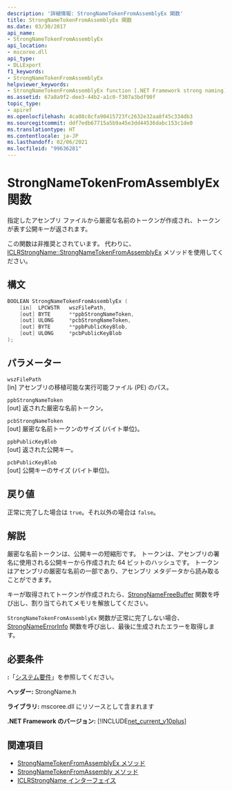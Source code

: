 ```yaml
---
description: '詳細情報: StrongNameTokenFromAssemblyEx 関数'
title: StrongNameTokenFromAssemblyEx 関数
ms.date: 03/30/2017
api_name:
- StrongNameTokenFromAssemblyEx
api_location:
- mscoree.dll
api_type:
- DLLExport
f1_keywords:
- StrongNameTokenFromAssemblyEx
helpviewer_keywords:
- StrongNameTokenFromAssemblyEx function [.NET Framework strong naming]
ms.assetid: 67a8a9f2-dee3-44b2-a1c0-f307a3bdf90f
topic_type:
- apiref
ms.openlocfilehash: 4ca08c8cfa90415723fc2632e32aa8f45c334db3
ms.sourcegitcommit: ddf7edb67715a5b9a45e3dd44536dabc153c1de0
ms.translationtype: HT
ms.contentlocale: ja-JP
ms.lasthandoff: 02/06/2021
ms.locfileid: "99636281"
---
```

# <a name="strongnametokenfromassemblyex-function"></a>StrongNameTokenFromAssemblyEx 関数

指定したアセンブリ ファイルから厳密な名前のトークンが作成され、トークンが表す公開キーが返されます。  
  
 この関数は非推奨とされています。 代わりに、[ICLRStrongName::StrongNameTokenFromAssemblyEx](../hosting/iclrstrongname-strongnametokenfromassemblyex-method.md) メソッドを使用してください。  
  
## <a name="syntax"></a>構文  
  
```cpp  
BOOLEAN StrongNameTokenFromAssemblyEx (  
    [in]  LPCWSTR   wszFilePath,  
    [out] BYTE      **ppbStrongNameToken,  
    [out] ULONG     *pcbStrongNameToken,  
    [out] BYTE      **ppbPublicKeyBlob,  
    [out] ULONG     *pcbPublicKeyBlob  
);  
```  
  
## <a name="parameters"></a>パラメーター  

 `wszFilePath`  
 [in] アセンブリの移植可能な実行可能ファイル (PE) のパス。  
  
 `ppbStrongNameToken`  
 [out] 返された厳密な名前トークン。  
  
 `pcbStrongNameToken`  
 [out] 厳密な名前トークンのサイズ (バイト単位)。  
  
 `ppbPublicKeyBlob`  
 [out] 返された公開キー。  
  
 `pcbPublicKeyBlob`  
 [out] 公開キーのサイズ (バイト単位)。  
  
## <a name="return-value"></a>戻り値  

 正常に完了した場合は `true`。それ以外の場合は `false`。  
  
## <a name="remarks"></a>解説  

 厳密な名前トークンは、公開キーの短縮形です。 トークンは、アセンブリの署名に使用される公開キーから作成された 64 ビットのハッシュです。 トークンはアセンブリの厳密な名前の一部であり、アセンブリ メタデータから読み取ることができます。  
  
 キーが取得されてトークンが作成されたら、[StrongNameFreeBuffer](strongnamefreebuffer-function.md) 関数を呼び出し、割り当てられてメモリを解放してください。  
  
 `StrongNameTokenFromAssemblyEx` 関数が正常に完了しない場合、[StrongNameErrorInfo](strongnameerrorinfo-function.md) 関数を呼び出し、最後に生成されたエラーを取得します。  
  
## <a name="requirements"></a>必要条件  

 **:**「[システム要件](../../get-started/system-requirements.md)」を参照してください。  
  
 **ヘッダー:** StrongName.h  
  
 **ライブラリ:** mscoree.dll にリソースとして含まれます  
  
 **.NET Framework のバージョン:** [!INCLUDE[net_current_v10plus](../../../../includes/net-current-v10plus-md.md)]  
  
## <a name="see-also"></a>関連項目

- [StrongNameTokenFromAssemblyEx メソッド](../hosting/iclrstrongname-strongnametokenfromassemblyex-method.md)
- [StrongNameTokenFromAssembly メソッド](../hosting/iclrstrongname-strongnametokenfromassembly-method.md)
- [ICLRStrongName インターフェイス](../hosting/iclrstrongname-interface.md)
